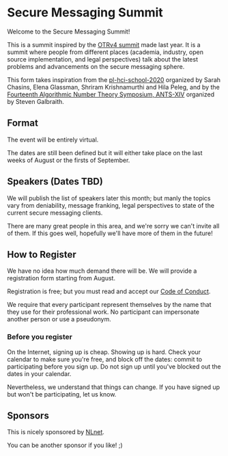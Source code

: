 # Secure Messaging Summit

Welcome to the Secure Messaging Summit!

This is a summit inspired by the [OTRv4 summit](https://petsymposium.org/2019/program.php)
made last year. It is a summit where people from different places
(academia, industry, open source implementation, and legal perspectives) talk
about the latest problems and advancements on the secure messaging sphere.

This form takes inspiration from the [pl-hci-school-2020](https://shriram.github.io/pl-hci-school-2020/)
organized by Sarah Chasins, Elena Glassman, Shriram Krishnamurthi and Hila Peleg,
and by the [Fourteenth Algorithmic Number Theory Symposium, ANTS-XIV](https://www.math.auckland.ac.nz/~sgal018/ANTS/index.html)
organized by Steven Galbraith.

## Format

The event will be entirely virtual.

The dates are still been defined but it will either take place on the last
weeks of August or the firsts of September.

## Speakers (Dates TBD)

We will publish the list of speakers later this month; but manly the topics
vary from deniability, message franking, legal perspectives to state of the current
secure messaging clients.

There are many great people in this area, and we're sorry we can't invite all of
them. If this goes well, hopefully we'll have more of them in the future!

## How to Register

We have no idea how much demand there will be. We will provide a registration
form starting from August.

Registration is free; but you must read and accept our [Code of Conduct](https://github.com/claucece/Secure-Messaging-Summit/blob/master/code-of-conduct.md).

We require that every participant represent themselves by the name that they
use for their professional work. No participant can impersonate another person
or use a pseudonym.

### Before you register

On the Internet, signing up is cheap. Showing up is hard. Check your calendar
to make sure you're free, and block off the dates: commit to participating
before you sign up. Do not sign up until you've blocked out the dates in your
calendar.

Nevertheless, we understand that things can change. If you have signed up but
won't be participating, let us know.

## Sponsors

This is nicely sponsored by [NLnet](https://nlnet.nl/).

You can be another sponsor if you like! ;)
